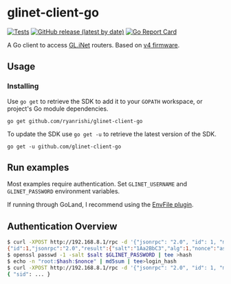 glinet-client-go
===
[![Tests](https://github.com/ryanrishi/glinet-client-go/actions/workflows/go.yml/badge.svg)](https://github.com/ryanrishi/glinet-client-go/actions/workflows/go.yml)
[![GitHub release (latest by date)](https://img.shields.io/github/v/release/ryanrishi/glinet-client-go)](https://github.com/ryanrishi/glinet-client-go/releases/latest)
[![Go Report Card](https://goreportcard.com/badge/github.com/ryanrishi/glinet-client-go)](https://goreportcard.com/report/github.com/ryanrishi/glinet-client-go)


A Go client to access [GL.iNet](https://www.gl-inet.com/) routers. Based on [v4 firmware](https://dev.gl-inet.com/router-4.x-api/).


## Usage

### Installing
Use `go get` to retrieve the SDK to add it to your `GOPATH` workspace, or
project's Go module dependencies.

	go get github.com/ryanrishi/glinet-client-go

To update the SDK use `go get -u` to retrieve the latest version of the SDK.

	go get -u github.com/glinet-client-go


## Run examples
Most examples require authentication. Set `GLINET_USERNAME` and `GLINET_PASSWORD` environment variables.

If running through GoLand, I recommend using the [EnvFile plugin](https://plugins.jetbrains.com/plugin/7861-envfile).


## Authentication Overview
```sh
$ curl -XPOST http://192.168.8.1/rpc -d '{"jsonrpc": "2.0", "id": 1, "method": "challenge", "params": {"username": "root"}}'
{"id":1,"jsonrpc":"2.0","result":{"salt":"1Aa2BbC3","alg":1,"nonce":"asdflkjasdflkj"}}
$ openssl passwd -1 -salt $salt $GLINET_PASSWORD | tee >hash
$ echo -n "root:$hash:$nonce" | md5sum | tee>login_hash
$ curl -XPOST http://192.168.8.1/rpc -d '{"jsonrpc": "2.0", "id": 1, "method": "login", "params": {"username": "root", "hash": "$login_hash"}}' | jq '.result'
{ "sid": ... }
```
